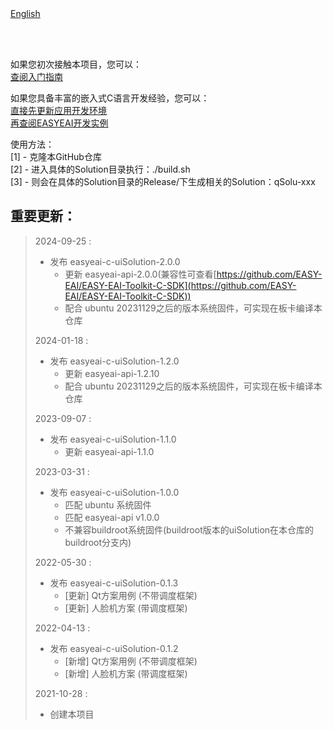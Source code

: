 <br/>
<br/>


[English](README_EN.md)

<br />
<br />

如果您初次接触本项目，您可以：  
[查阅入门指南](https://www.easy-eai.com/document_details/3/133)

如果您具备丰富的嵌入式C语言开发经验，您可以：  
[直接先更新应用开发环境](https://www.easy-eai.com/document_details/3/135)  
[再查阅EASYEAI开发实例](https://www.easy-eai.com/document_details/3/31)


使用方法：  
[1] - 克隆本GitHub仓库   
[2] - 进入具体的Solution目录执行：./build.sh    
[3] - 则会在具体的Solution目录的Release/下生成相关的Solution：qSolu-xxx

重要更新：
---
> 2024-09-25 : 
> * 发布 easyeai-c-uiSolution-2.0.0
>   * 更新 easyeai-api-2.0.0(兼容性可查看[https://github.com/EASY-EAI/EASY-EAI-Toolkit-C-SDK](https://github.com/EASY-EAI/EASY-EAI-Toolkit-C-SDK))
>   * 配合 ubuntu 20231129之后的版本系统固件，可实现在板卡编译本仓库
>
> 2024-01-18 : 
> * 发布 easyeai-c-uiSolution-1.2.0
>   * 更新 easyeai-api-1.2.10
>   * 配合 ubuntu 20231129之后的版本系统固件，可实现在板卡编译本仓库
>
> 2023-09-07 : 
> * 发布 easyeai-c-uiSolution-1.1.0
>   * 更新 easyeai-api-1.1.0
>
> 2023-03-31 : 
> * 发布 easyeai-c-uiSolution-1.0.0
>   * 匹配 ubuntu 系统固件
>   * 匹配 easyeai-api v1.0.0
>   * 不兼容buildroot系统固件(buildroot版本的uiSolution在本仓库的buildroot分支内)
>
> 2022-05-30 : 
> * 发布 easyeai-c-uiSolution-0.1.3
>   * [更新] Qt方案用例 (不带调度框架)
>   * [更新] 人脸机方案 (带调度框架)
>
> 2022-04-13 : 
> * 发布 easyeai-c-uiSolution-0.1.2
>   * [新增] Qt方案用例 (不带调度框架)
>   * [新增] 人脸机方案 (带调度框架)
>
> 2021-10-28 : 
> * 创建本项目
